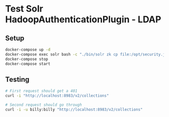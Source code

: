 # Test Solr HadoopAuthenticationPlugin - LDAP

## Setup
```bash
docker-compose up -d
docker-compose exec solr bash -c "./bin/solr zk cp file:/opt/security.json zk:/security.json -z localhost:9983"
docker-compose stop
docker-compose start
```

## Testing
```bash
# First request should get a 401
curl -i "http://localhost:8983/v2/collections" 

# Second request should go through
curl -i -u billy:billy "http://localhost:8983/v2/collections"
```

